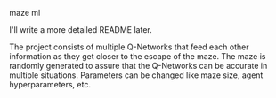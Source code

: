 maze ml

I'll write a more detailed README later.

The project consists of multiple Q-Networks that feed each other information as they get closer to the escape of the maze.
The maze is randomly generated to assure that the Q-Networks can be accurate in multiple situations.
Parameters can be changed like maze size, agent hyperparameters, etc.
